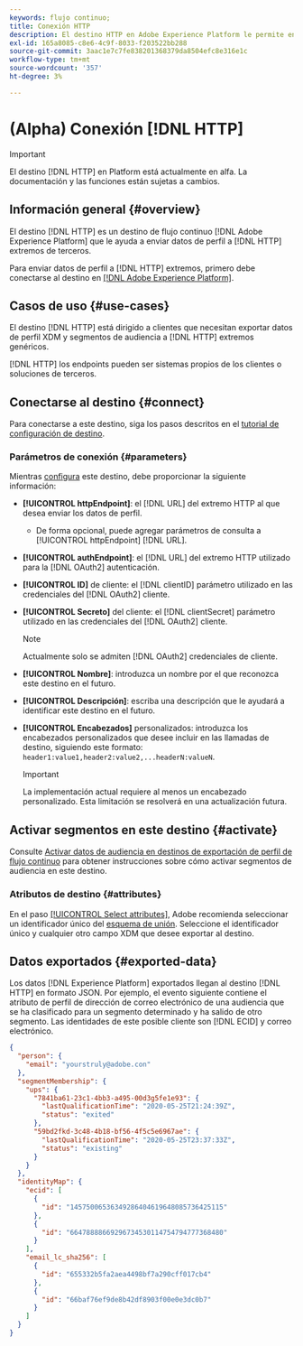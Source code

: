 ```yaml
---
keywords: flujo continuo;
title: Conexión HTTP
description: El destino HTTP en Adobe Experience Platform le permite enviar datos de perfil a extremos HTTP de terceros.
exl-id: 165a8085-c8e6-4c9f-8033-f203522bb288
source-git-commit: 3aac1e7c7fe838201368379da8504efc8e316e1c
workflow-type: tm+mt
source-wordcount: '357'
ht-degree: 3%

---
```


# (Alpha) Conexión [!DNL HTTP]

>[!IMPORTANT]
>
>El destino [!DNL HTTP] en Platform está actualmente en alfa. La documentación y las funciones están sujetas a cambios.

## Información general {#overview}

El destino [!DNL HTTP] es un destino de flujo continuo [!DNL Adobe Experience Platform] que le ayuda a enviar datos de perfil a [!DNL HTTP] extremos de terceros.

Para enviar datos de perfil a [!DNL HTTP] extremos, primero debe conectarse al destino en [[!DNL Adobe Experience Platform]](#connect-destination).

## Casos de uso {#use-cases}

El destino [!DNL HTTP] está dirigido a clientes que necesitan exportar datos de perfil XDM y segmentos de audiencia a [!DNL HTTP] extremos genéricos.

[!DNL HTTP] los endpoints pueden ser sistemas propios de los clientes o soluciones de terceros.

## Conectarse al destino {#connect}

Para conectarse a este destino, siga los pasos descritos en el [tutorial de configuración de destino](../ui/connect-destination.md).

### Parámetros de conexión {#parameters}

Mientras [configura](../ui/connect-destination.md) este destino, debe proporcionar la siguiente información:

* **[!UICONTROL httpEndpoint]**: el  [!DNL URL] del extremo HTTP al que desea enviar los datos de perfil.
   * De forma opcional, puede agregar parámetros de consulta a [!UICONTROL httpEndpoint] [!DNL URL].
* **[!UICONTROL authEndpoint]**: el  [!DNL URL] del extremo HTTP utilizado para la  [!DNL OAuth2] autenticación.
* **[!UICONTROL ID]** de cliente: el  [!DNL clientID] parámetro utilizado en las credenciales del  [!DNL OAuth2] cliente.
* **[!UICONTROL Secreto]** del cliente: el  [!DNL clientSecret] parámetro utilizado en las credenciales del  [!DNL OAuth2] cliente.

   >[!NOTE]
   >
   >Actualmente solo se admiten [!DNL OAuth2] credenciales de cliente.

* **[!UICONTROL Nombre]**: introduzca un nombre por el que reconozca este destino en el futuro.
* **[!UICONTROL Descripción]**: escriba una descripción que le ayudará a identificar este destino en el futuro.
* **[!UICONTROL Encabezados]** personalizados: introduzca los encabezados personalizados que desee incluir en las llamadas de destino, siguiendo este formato:  `header1:value1,header2:value2,...headerN:valueN`.

   >[!IMPORTANT]
   >
   >La implementación actual requiere al menos un encabezado personalizado. Esta limitación se resolverá en una actualización futura.

## Activar segmentos en este destino {#activate}

Consulte [Activar datos de audiencia en destinos de exportación de perfil de flujo continuo](../ui/activate-streaming-profile-destinations.md) para obtener instrucciones sobre cómo activar segmentos de audiencia en este destino.

### Atributos de destino {#attributes}

En el paso [[!UICONTROL Select attributes]](../ui/activate-streaming-profile-destinations.md#select-attributes), Adobe recomienda seleccionar un identificador único del [esquema de unión](../../profile/home.md#profile-fragments-and-union-schemas). Seleccione el identificador único y cualquier otro campo XDM que desee exportar al destino.

## Datos exportados {#exported-data}

Los datos [!DNL Experience Platform] exportados llegan al destino [!DNL HTTP] en formato JSON. Por ejemplo, el evento siguiente contiene el atributo de perfil de dirección de correo electrónico de una audiencia que se ha clasificado para un segmento determinado y ha salido de otro segmento. Las identidades de este posible cliente son [!DNL ECID] y correo electrónico.

```json
{
  "person": {
    "email": "yourstruly@adobe.con"
  },
  "segmentMembership": {
    "ups": {
      "7841ba61-23c1-4bb3-a495-00d3g5fe1e93": {
        "lastQualificationTime": "2020-05-25T21:24:39Z",
        "status": "exited"
      },
      "59bd2fkd-3c48-4b18-bf56-4f5c5e6967ae": {
        "lastQualificationTime": "2020-05-25T23:37:33Z",
        "status": "existing"
      }
    }
  },
  "identityMap": {
    "ecid": [
      {
        "id": "14575006536349286404619648085736425115"
      },
      {
        "id": "66478888669296734530114754794777368480"
      }
    ],
    "email_lc_sha256": [
      {
        "id": "655332b5fa2aea4498bf7a290cff017cb4"
      },
      {
        "id": "66baf76ef9de8b42df8903f00e0e3dc0b7"
      }
    ]
  }
}
```
